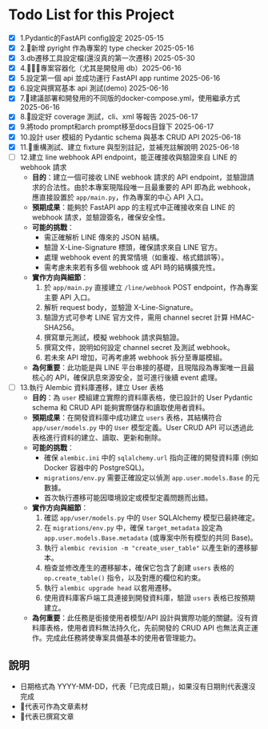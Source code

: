 # Todo List for this Project

- [x] 1.Pydantic的FastAPI config設定 2025-05-15
- [x] 2.🧃新增 pyright 作為專案的 type checker 2025-05-16
- [x] 3.db遷移工具設定檔(還沒真的第一次遷移) 2025-05-30
- [x] 4.🍎🍎🍎專案容器化（尤其是開發用 db）2025-06-16
- [x] 5.設定第一個 api 並成功運行 FastAPI app runtime 2025-06-16
- [x] 6.設定與撰寫基本 api 測試(demo) 2025-06-16
- [x] 7.🍎建議部署和開發用的不同版的docker-compose.yml，使用繼承方式 2025-06-16
- [x] 8.🍎設定好 coverage 測試，cli、xml 等報告 2025-06-17
- [x] 9.將todo prompt和arch prompt移至docs目錄下 2025-06-17
- [x] 10.設計 user 模組的 Pydantic schema 與基本 CRUD API 2025-06-18
- [x] 11.🍎重構測試、建立 fixture 與型別註記，並補充註解說明 2025-06-18
- [ ] 12.建立 line webhook API endpoint，能正確接收與驗證來自 LINE 的 webhook 請求
  - **目的**：建立一個可接收 LINE webhook 請求的 API endpoint，並驗證請求的合法性。由於本專案現階段唯一且最重要的 API 即為此 webhook，應直接設置於 `app/main.py`，作為專案的中心 API 入口。
  - **預期成果**：能夠於 FastAPI app 的主程式中正確接收來自 LINE 的 webhook 請求，並驗證簽名，確保安全性。
  - **可能的挑戰**：
    - 需正確解析 LINE 傳來的 JSON 結構。
    - 驗證 X-Line-Signature 標頭，確保請求來自 LINE 官方。
    - 處理 webhook event 的異常情境（如重複、格式錯誤等）。
    - 需考慮未來若有多個 webhook 或 API 時的結構擴充性。
  - **實作方向與細節**：
    1. 於 `app/main.py` 直接建立 `/line/webhook` POST endpoint，作為專案主要 API 入口。
    2. 解析 request body，並驗證 X-Line-Signature。
    3. 驗證方式可參考 LINE 官方文件，需用 channel secret 計算 HMAC-SHA256。
    4. 撰寫單元測試，模擬 webhook 請求與驗證。
    5. 撰寫文件，說明如何設定 channel secret 及測試 webhook。
    6. 若未來 API 增加，可再考慮將 webhook 拆分至專屬模組。
  - **為何重要**：此功能是與 LINE 平台串接的基礎，且現階段為專案唯一且最核心的 API，確保訊息來源安全，並可進行後續 event 處理。
- [ ] 13.執行 Alembic 資料庫遷移，建立 User 表格
  - **目的**：為 `user` 模組建立實際的資料庫表格，使已設計的 User Pydantic schema 和 CRUD API 能夠實際儲存和讀取使用者資料。
  - **預期成果**：在開發資料庫中成功建立 `users` 表格，其結構符合 `app/user/models.py` 中的 `User` 模型定義。User CRUD API 可以透過此表格進行資料的建立、讀取、更新和刪除。
  - **可能的挑戰**：
    - 確保 `alembic.ini` 中的 `sqlalchemy.url` 指向正確的開發資料庫 (例如 Docker 容器中的 PostgreSQL)。
    - `migrations/env.py` 需要正確設定以偵測 `app.user.models.Base` 的元數據。
    - 首次執行遷移可能因環境設定或模型定義問題而出錯。
  - **實作方向與細節**：
    1. 確認 `app/user/models.py` 中的 `User` SQLAlchemy 模型已最終確定。
    2. 在 `migrations/env.py` 中，確保 `target_metadata` 設定為 `app.user.models.Base.metadata` (或專案中所有模型的共同 Base)。
    3. 執行 `alembic revision -m "create_user_table"` 以產生新的遷移腳本。
    4. 檢查並修改產生的遷移腳本，確保它包含了創建 `users` 表格的 `op.create_table()` 指令，以及對應的欄位和約束。
    5. 執行 `alembic upgrade head` 以套用遷移。
    6. 使用資料庫客戶端工具連接到開發資料庫，驗證 `users` 表格已按預期建立。
  - **為何重要**：此任務是銜接使用者模型/API 設計與實際功能的關鍵。沒有資料庫表格，使用者資料無法持久化，先前開發的 CRUD API 也無法真正運作。完成此任務將使專案具備基本的使用者管理能力。

## 說明

- 日期格式為 YYYY-MM-DD，代表「已完成日期」，如果沒有日期則代表還沒完成
- 🍎代表可作為文章素材
- 🧃代表已撰寫文章
